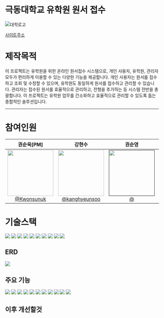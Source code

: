 # 극동대학교 유학원 원서 접수

![대학로고](https://github.com/kanghyeunsoo/readmepratice/blob/main/kdulogo_white.png?raw=true)

[사이트주소](https://international.kdu.ac.kr/applicant/main)

# 제작목적

이 프로젝트는 유학원을 위한 온라인 원서접수 시스템으로, 개인 사용자, 유학원, 관리자 모두가 편리하게 이용할 수 있는 다양한 기능을 제공합니다. 개인 사용자는 원서를 접수하고 조회 및 수정할 수 있으며, 유학원도 동일하게 원서를 접수하고 관리할 수 있습니다. 관리자는 접수된 원서를 효율적으로 관리하고, 전형을 추가하는 등 시스템 전반을 총괄합니다. 이 프로젝트는 유학원 업무를 간소화하고 효율적으로 관리할 수 있도록 돕는 종합적인 솔루션입니다.

-----

# 참여인원



<div align="center">

|                                                                  **권순욱[PM]**                                                                  |                                                                  **강현수**                                                                  |                                                                  **권순영**                                                                                     |                                                                  **임형준**                                                                      |
|:-------------------------------------------------------------------------------------------------------:|:------------------------------------------------------------------------------------------------------------------------:|:-------------------------------------------------------------------------------------------------------------------------:|:-------------------------------------------------------------------------------------------------------------------------:|
| [<img src="https://avatars.githubusercontent.com/u/163942668?v=4" height=150 width=150> <br/> @Kwonsunuk](https://github.com/Kwonsunuk) | [<img src="https://avatars.githubusercontent.com/u/163082998?v=4" height=150 width=150> <br/> @kanghyeunsoo](https://github.com/kanghyeunsoo) | [<img src="https://avatars.githubusercontent.com/u/44068819?s=400&u=a1b8a0231ed86addc10bbfbac63eee55d03cca41&v=4" height=150 width=150> <br/> @]() | [<img src="https://avatars.githubusercontent.com/u/129202761?v=4" height=150 width=150> <br/> @eustass99](https://github.com/eustass99) |

</div>


# 기술스택

<div>
<img src="https://img.shields.io/badge/Java-F7DF1E?style=flat-square"/>

<img src="https://img.shields.io/badge/HTML5-E34F26?style=flat-square&logo=HTML5&logoColor=ffffff"/>

<img src="https://img.shields.io/badge/CSS-1572B6?style=flat-square&logo=CSS3&logoColor=ffffff"/>

<img src="https://img.shields.io/badge/JavaScript-F7DF1E?style=flat-square&logo=JavaScript&logoColor=ffffff"/>

<img src="https://img.shields.io/badge/Bootstrap-7952B3?style=flat-square&logo=Bootstrap&logoColor=white"/>

<img src="https://img.shields.io/badge/Apache Tomcat-F8DC75?style=flat-square&logo=Apache Tomcat&logoColor=black"/>

<img src="https://img.shields.io/badge/jQuery-0769AD?style=flat-square&logo=jQuery&logoColor=white"/> 

<img src="https://img.shields.io/badge/intellijidea-000000?style=flat&logo=intellijidea&logoColor=white"/>

<img src="https://img.shields.io/badge/mysql-4479A1?style=flat&logo=mysql&logoColor=white"/>

<img src="https://img.shields.io/badge/jsp?style=flat-square"/>

</div>

## ERD

<img src="https://github.com/kanghyeunsoo/readmepratice/blob/main/erd.PNG?raw=true"/>

## 주요 기능

<img src="https://github.com/kanghyeunsoo/readmepratice/blob/main/%EC%A0%84%ED%98%95%EC%9D%BC%EC%A0%95.gif?raw=true"/>

<img src="https://github.com/kanghyeunsoo/readmepratice/blob/main/%EA%B5%AD%EA%B0%80.gif?raw=true"/>

<img src="https://github.com/kanghyeunsoo/readmepratice/blob/main/%ED%95%99%EA%B3%BC.gif?raw=true"/>

<img src="https://github.com/kanghyeunsoo/readmepratice/blob/main/%EC%96%B4%ED%95%99%EC%8B%9C%ED%97%98.gif?raw=true"/>

<img src="https://github.com/kanghyeunsoo/readmepratice/blob/main/%EC%9C%A0%ED%95%99%EC%9B%90%20%EA%B3%84%EC%A0%95.gif?raw=true"/>

<img src="https://github.com/kanghyeunsoo/readmepratice/blob/main/%EB%8C%80%EC%99%B8%ED%98%91%EB%A0%A5%EC%B2%98%20%EA%B3%84%EC%A0%95.gif?raw=true"/>

<img src="https://github.com/kanghyeunsoo/readmepratice/blob/main/%ED%8C%8C%EC%9D%BC%20%ED%99%95%EC%9E%A5%EC%9E%90.gif?raw=true"/>

<img src="https://github.com/kanghyeunsoo/readmepratice/blob/main/%EA%B3%B5%EC%A7%80%20%EC%9E%91%EC%84%B1.gif?raw=true"/>

<img src="https://github.com/kanghyeunsoo/readmepratice/blob/main/%EA%B3%B5%EC%A7%80%20%EC%88%98%EC%A0%95%20%EC%82%AD%EC%A0%9C.gif?raw=true"/>

<img src="https://github.com/kanghyeunsoo/readmepratice/blob/main/%EA%B4%80%EB%A6%AC%EC%9E%90%20%EC%9B%90%EC%84%9C%20%ED%99%95%EC%9D%B8%20%EB%B0%8E%20%EC%A0%91%EC%88%98.gif?raw=true"/>

<img src="https://github.com/kanghyeunsoo/readmepratice/blob/main/%EB%A1%9C%EA%B7%B8%EC%9D%B8%20%EC%9B%90%EC%84%9C%20%EC%A0%91%EC%88%98%20%EB%B0%8E%20%EC%88%98%EC%A0%95.gif?raw=true"/>

## 이후 개선할것


